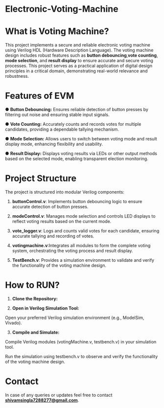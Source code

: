 # Electronic-Voting-Machine

# What is Voting Machine?

This project implements a secure and reliable 
electronic voting machine using Verilog HDL 
(Hardware Description Language). The voting 
machine design includes robust features such as 
**button debouncing**,**vote counting**, **mode selection**, 
and **result display** to ensure accurate and secure 
voting processes. This project serves as a practical 
application of digital design principles in a critical 
domain, demonstrating real-world relevance and robustness.

# Features of EVM

 ● **Button Debouncing:** Ensures reliable detection of button 
presses by filtering out noise and ensuring stable input signals.

 ● **Vote Counting:** Accurately counts and records votes for 
multiple candidates, providing a dependable tallying 
mechanism.

 ● **Mode Selection:** Allows users to switch between voting mode 
and result display mode, enhancing flexibility and usability.

 ● **Result Display:** Displays voting results via LEDs or other 
output methods based on the selected mode, enabling 
transparent election monitoring.


# Project Structure 

The project is structured into modular Verilog components:

 1. **buttonControl.v**: Implements button debouncing logic to ensure accurate detection of button 
presses.

 2. **modeControl.v**: Manages mode selection and controls LED displays to reflect voting results based 
on the current mode.

 3. **vote_logger.v**: Logs and counts valid votes for each candidate, ensuring accurate tallying and 
recording of votes.

 4. **votingmachine.v**:Integrates all modules to form the complete voting system, orchestrating the 
voting process and result display.

 5. **TestBench.v**: Provides a simulation environment to validate and verify the functionality of the voting 
machine design.

# How to RUN?

1. **Clone the Repository:**
   

2. **Open in Verilog Simulation Tool:**

Open your preferred Verilog simulation environment (e.g., ModelSim, Vivado).

3. **Compile and Simulate:**

Compile Verilog modules (votingMachine.v, testbench.v) in your simulation tool.

Run the simulation using testbench.v to observe and verify the functionality of the voting machine design.

# Contact

In case of any queries or updates feel free to contact **shivamsingla7288277@gmail.com**.
